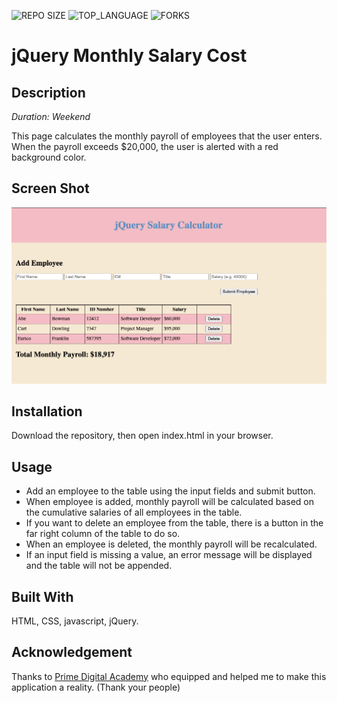 ![REPO SIZE](https://img.shields.io/github/repo-size/julianbooher/jquery-salary-calculator.svg?style=flat-square)
![TOP_LANGUAGE](https://img.shields.io/github/languages/top/julianbooher/jquery-salary-calculator.svg?style=flat-square)
![FORKS](https://img.shields.io/github/forks/julianbooher/jquery-salary-calculator.svg?style=social)

# jQuery Monthly Salary Cost

## Description

_Duration: Weekend_

This page calculates the monthly payroll of employees that the user enters. When the payroll exceeds $20,000, the user is alerted with a red background color. 

## Screen Shot

![Wireframe](salaryCalculator.png)

## Installation

Download the repository, then open index.html in your browser.

## Usage

- Add an employee to the table using the input fields and submit button.
- When employee is added, monthly payroll will be calculated based on the cumulative salaries of all employees in the table. 
- If you want to delete an employee from the table, there is a button in the far right column of the table to do so.
- When an employee is deleted, the monthly payroll will be recalculated.
- If an input field is missing a value, an error message will be displayed and the table will not be appended.

## Built With

HTML, CSS, javascript, jQuery.

## Acknowledgement
Thanks to [Prime Digital Academy](www.primeacademy.io) who equipped and helped me to make this application a reality. (Thank your people)
